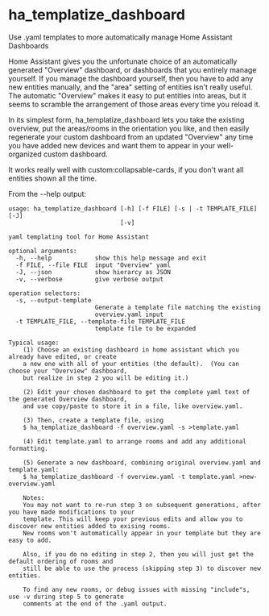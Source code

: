 # ha_templatize_dashboard
Use .yaml templates to more automatically manage Home Assistant Dashboards

Home Assistant gives you the unfortunate choice of an automatically generated "Overview" dashboard, or dashboards that you 
entirely manage yourself. If you manage the dashboard yourself, then you have to add any new entities manually, and the "area"
setting of entities isn't really useful. The automatic "Overview" makes it easy to put entities into areas, but it seems to 
scramble the arrangement of those areas every time you reload it.

In its simplest form, ha_templatize_dashboard lets you take the existing overview, put the areas/rooms in the orientation you 
like, and then easily regenerate your custom dashboard from an updated "Overview" any time you have added new devices and want
them to appear in your well-organized custom dashboard.

It works really well with custom:collapsable-cards, if you don't want all entities shown all the time.

From the --help output:

    usage: ha_templatize_dashboard [-h] [-f FILE] [-s | -t TEMPLATE_FILE] [-J]
                                   [-v]
    
    yaml templating tool for Home Assistant
    
    optional arguments:
      -h, --help            show this help message and exit
      -f FILE, --file FILE  input "Overview" yaml
      -J, --json            show hierarcy as JSON
      -v, --verbose         give verbose output
    
    operation selectors:
      -s, --output-template
                            Generate a template file matching the existing
                            overview.yaml input
      -t TEMPLATE_FILE, --template-file TEMPLATE_FILE
                            template file to be expanded
    
    Typical usage:
        (1) Choose an existing dashboard in home assistant which you already have edited, or create 
        a new one with all of your entities (the default).  (You can choose your "Overview" dashboard,
        but realize in step 2 you will be editing it.)
    
        (2) Edit your chosen dashboard to get the complete yaml text of the generated Overview dashboard, 
        and use copy/paste to store it in a file, like overview.yaml.
    
        (3) Then, create a template file, using
        $ ha_templatize_dashboard -f overview.yaml -s >template.yaml
    
        (4) Edit template.yaml to arrange rooms and add any additional formatting.
    
        (5) Generate a new dashboard, combining original overview.yaml and template.yaml:
        $ ha_templatize_dashboard -f overview.yaml -t template.yaml >new-overview.yaml
    
        Notes:
        You may not want to re-run step 3 on subsequent generations, after you have made modifications to your
        template. This will keep your previous edits and allow you to discover new entities added to exising rooms. 
        New rooms won't automatically appear in your template but they are easy to add.
    
        Also, if you do no editing in step 2, then you will just get the default ordering of rooms and
        still be able to use the process (skipping step 3) to discover new entities.
    
        To find any new rooms, or debug issues with missing "include"s, use -v during step 5 to generate
        comments at the end of the .yaml output.
